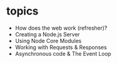 # topics

- How does the web work (refresher)?
- Creating a Node.js Server
- Using Node Core Modules
- Working with Requests & Responses
- Asynchronous code & The Event Loop